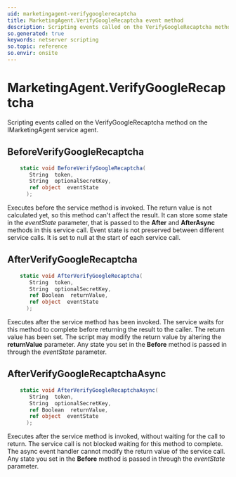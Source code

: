 ```yaml
---
uid: marketingagent-verifygooglerecaptcha
title: MarketingAgent.VerifyGoogleRecaptcha event method
description: Scripting events called on the VerifyGoogleRecaptcha method on the MarketingAgent service agent.
so.generated: true
keywords: netserver scripting
so.topic: reference
so.envir: onsite
---
```

# MarketingAgent.VerifyGoogleRecaptcha

Scripting events called on the <see cref='M:IMarketingAgent.VerifyGoogleRecaptcha'>VerifyGoogleRecaptcha</see> method on the <see cref='IMarketingAgent'>IMarketingAgent</see>  service agent.

## BeforeVerifyGoogleRecaptcha
```cs
    static void BeforeVerifyGoogleRecaptcha(
       String  token,
       String  optionalSecretKey,
       ref object  eventState
      );
```
Executes before the service method is invoked.
The return value is not calculated yet, so this method can't affect the result.
It can store some state in the *eventState* parameter, that is passed to the **After** and **AfterAsync** methods in this service call.
Event state is not preserved between different service calls. It is set to null at the start of each service call.
## AfterVerifyGoogleRecaptcha
```cs
    static void AfterVerifyGoogleRecaptcha(
       String  token,
       String  optionalSecretKey,
       ref Boolean  returnValue,
       ref object  eventState
      );
```
Executes after the service method has been invoked. The service waits for this method to complete before returning the result to the caller.
The return value has been set. The script may modify the return value by altering the **returnValue** parameter.
Any state you set in the **Before** method is passed in through the *eventState* parameter.
## AfterVerifyGoogleRecaptchaAsync
```cs
    static void AfterVerifyGoogleRecaptchaAsync(
       String  token,
       String  optionalSecretKey,
       ref Boolean  returnValue,
       ref object  eventState
      );
```
Executes after the service method is invoked, without waiting for the call to return.
The service call is not blocked waiting for this method to complete.
The async event handler cannot modify the return value of the service call.
Any state you set in the **Before** method is passed in through the *eventState* parameter.

